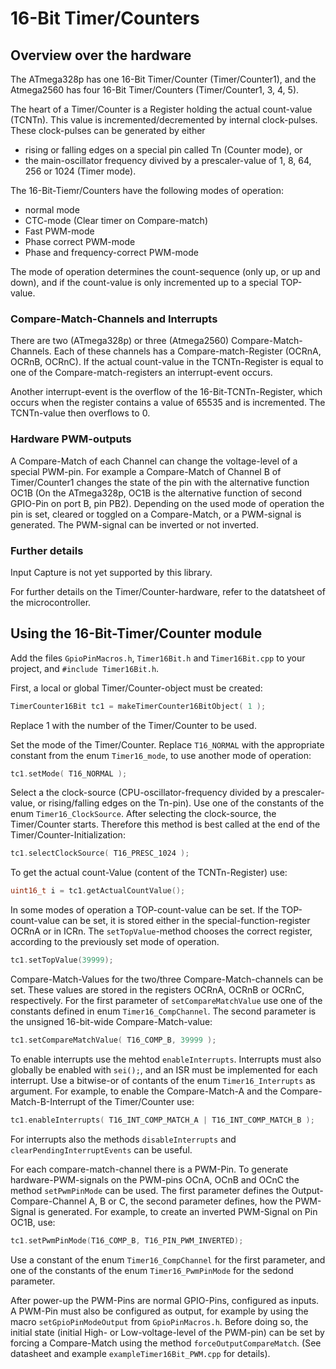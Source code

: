 # 16-Bit Timer/Counters #

## Overview over the hardware ##

The ATmega328p has one 16-Bit Timer/Counter (Timer/Counter1), and the 
Atmega2560 has four 16-Bit Timer/Counters (Timer/Counter1, 3, 4, 5).

The heart of a Timer/Counter is a Register holding the actual
count-value (TCNTn). This value is incremented/decremented by
internal clock-pulses. These clock-pulses can be generated by
either

- rising or falling edges on a special pin called Tn (Counter mode), or
- the main-oscillator frequency divived by a prescaler-value of 
  1, 8, 64, 256 or 1024 (Timer mode).
  
The 16-Bit-Tiemr/Counters have the following modes of operation:

- normal mode
- CTC-mode (Clear timer on Compare-match)
- Fast PWM-mode
- Phase correct PWM-mode
- Phase and frequency-correct PWM-mode

The mode of operation determines the count-sequence (only up, or up and down),
and if the count-value is only incremented up to a special TOP-value. 

### Compare-Match-Channels and Interrupts ###

There are two (ATmega328p) or three (Atmega2560) Compare-Match-Channels. Each
of these channels has a Compare-match-Register (OCRnA, OCRnB, OCRnC). If the
actual count-value in the TCNTn-Register is equal to one of the 
Compare-match-registers an interrupt-event occurs.

Another interrupt-event is the overflow of the 16-Bit-TCNTn-Register, which 
occurs when the register contains a value of 65535 and is incremented. The
TCNTn-value then overflows to 0.

### Hardware PWM-outputs ###
A Compare-Match of each Channel can change the voltage-level of a special 
PWM-pin. For example a Compare-Match of Channel B of Timer/Counter1 changes the
state of the pin with the alternative function OC1B (On the ATmega328p, OC1B is
the alternative function of second GPIO-Pin on port B, pin PB2). Depending on
the used mode of operation the pin is set, cleared or toggled on a 
Compare-Match, or a PWM-signal is generated. The PWM-signal can be inverted or
not inverted.

### Further details ###
Input Capture is not yet supported by this library.

For further details on the Timer/Counter-hardware, refer to the datatsheet of 
the microcontroller.


## Using the 16-Bit-Timer/Counter module ##

Add the files `GpioPinMacros.h`, `Timer16Bit.h` and `Timer16Bit.cpp` to your 
project, and `#include Timer16Bit.h`.

First, a local or global Timer/Counter-object must be created:
```C
TimerCounter16Bit tc1 = makeTimerCounter16BitObject( 1 );
```
Replace 1 with the number of the Timer/Counter to be used.

Set the mode of the Timer/Counter. Replace `T16_NORMAL` with the appropriate 
constant from the enum `Timer16_mode`, to use another mode of operation:
```C
tc1.setMode( T16_NORMAL );
```

Select a the clock-source (CPU-oscillator-frequency divided by a 
prescaler-value, or rising/falling edges on the Tn-pin). Use one of the 
constants of the enum `Timer16_ClockSource`. After selecting the clock-source, 
the Timer/Counter starts. Therefore this method is best called at the end of
the Timer/Counter-Initialization:
```C
tc1.selectClockSource( T16_PRESC_1024 );
```

To get the actual count-Value (content of the TCNTn-Register) use:
```C
uint16_t i = tc1.getActualCountValue();
```

In some modes of operation a TOP-count-value can be set. If the 
TOP-count-value can be set, it is stored either in the 
special-function-register OCRnA or in ICRn. The `setTopValue`-method chooses
the correct register, according to the previously set mode of operation.

```C
tc1.setTopValue(39999);
```

Compare-Match-Values for the two/three Compare-Match-channels can be set. These 
values are stored in the registers OCRnA, OCRnB or OCRnC, respectively. For the 
first parameter of `setCompareMatchValue` use one of the constants defined in 
enum `Timer16_CompChannel`. The second parameter is the unsigned 16-bit-wide 
Compare-Match-value:
```C
tc1.setCompareMatchValue( T16_COMP_B, 39999 );
```

To enable interrupts use the mehtod `enableInterrupts`. Interrupts must also 
globally be enabled with `sei();`, and an ISR must be implemented for each
interrupt. Use a bitwise-or of contants of the enum `Timer16_Interrupts` as 
argument. For example, to enable the Compare-Match-A and the 
Compare-Match-B-Interrupt of the Timer/Counter use:
```C
tc1.enableInterrupts( T16_INT_COMP_MATCH_A | T16_INT_COMP_MATCH_B );
```
For interrupts also the methods `disableInterrupts` and 
`clearPendingInterruptEvents` can be useful.

For each compare-match-channel there is a PWM-Pin. To generate 
hardware-PWM-signals on the PWM-pins OCnA, OCnB and OCnC the method
`setPwmPinMode` can be used. The first parameter defines the 
Output-Compare-Channel A, B or C, the second parameter defines, how the 
PWM-Signal is generated. For example, to create an inverted PWM-Signal
on Pin OC1B, use:
```C
tc1.setPwmPinMode(T16_COMP_B, T16_PIN_PWM_INVERTED);
```
Use a constant of the enum `Timer16_CompChannel` for the first parameter, and 
one of the constants of the enum `Timer16_PwmPinMode` for the sedond parameter.

After power-up the PWM-Pins are normal GPIO-Pins, configured as inputs. 
A PWM-Pin must also be configured as output, for example by using 
the macro `setGpioPinModeOutput` from `GpioPinMacros.h`. Before doing so, the
initial state (initial High- or Low-voltage-level of the PWM-pin) can be set by
forcing a Compare-Match using the method `forceOutputCompareMatch`. (See
datasheet and example `exampleTimer16Bit_PWM.cpp` for details).
